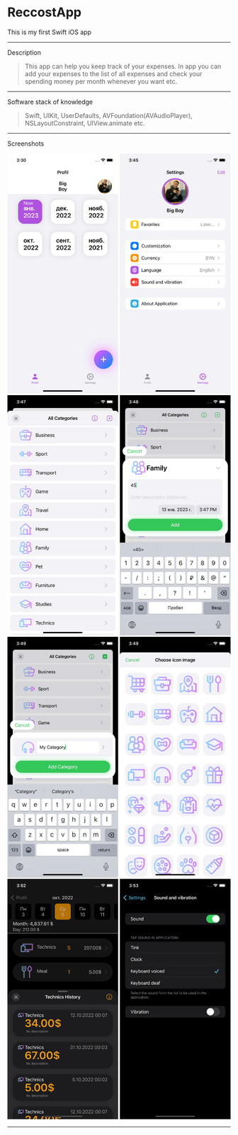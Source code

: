 # ReccostApp
This is my first Swift iOS app
***
Description
>This app can help you keep track of your expenses.
>In app you can add your expenses to the list of all expenses and check your spending money per month whenever you want etc.
***
Software stack of knowledge
>Swift, UIKit, UserDefaults, AVFoundation(AVAudioPlayer), NSLayoutConstraint, UIView.animate etc.
***
Screenshots

<img src="Screenshots/1.png" width="250">
<img src="Screenshots/2.png" width="250">
<img src="Screenshots/3.png" width="250">
<img src="Screenshots/4.png" width="250">
<img src="Screenshots/5.png" width="250">
<img src="Screenshots/6.png" width="250">
<img src="Screenshots/7.png" width="250">
<img src="Screenshots/8.png" width="250">

***
